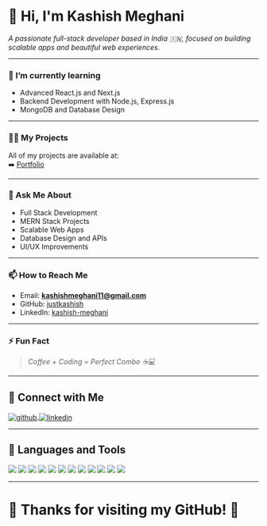 # 👋 Hi, I'm Kashish Meghani
_A passionate full-stack developer based in India 🇮🇳, focused on building scalable apps and beautiful web experiences._

---

### 🌱 I’m currently learning
- Advanced React.js and Next.js
- Backend Development with Node.js, Express.js
- MongoDB and Database Design

---

### 👨‍💻 My Projects
All of my projects are available at:  
➡️ [Portfolio](https://justkashish.github.io/React-Portfolio/)

---

### 💬 Ask Me About
- Full Stack Development
- MERN Stack Projects
- Scalable Web Apps
- Database Design and APIs
- UI/UX Improvements

---

### 📫 How to Reach Me
- Email: **kashishmeghani11@gmail.com**
- GitHub: [justkashish](https://github.com/justkashish)
- LinkedIn: [kashish-meghani](https://www.linkedin.com/in/kashish-meghani-303274230/)

---

### ⚡ Fun Fact
> _Coffee + Coding = Perfect Combo ☕💻_  

---

## 🤝 Connect with Me
<p>
<a href="https://github.com/justkashish" target="blank">
<img align="center" src="https://img.shields.io/badge/GitHub-000?style=for-the-badge&logo=github&logoColor=white" alt="github" />
</a>
<a href="https://www.linkedin.com/in/kashish-meghani-303274230/" target="blank">
<img align="center" src="https://img.shields.io/badge/LinkedIn-0077B5?style=for-the-badge&logo=linkedin&logoColor=white" alt="linkedin" />
</a>
</p>

---

## 🚀 Languages and Tools
<p align="left">
<img src="https://img.shields.io/badge/html5-E34F26?style=for-the-badge&logo=html5&logoColor=white"/>
<img src="https://img.shields.io/badge/css3-1572B6?style=for-the-badge&logo=css3&logoColor=white"/>
<img src="https://img.shields.io/badge/javascript-F7DF1E?style=for-the-badge&logo=javascript&logoColor=black"/>
<img src="https://img.shields.io/badge/react-20232A?style=for-the-badge&logo=react&logoColor=61DAFB"/>
<img src="https://img.shields.io/badge/next.js-000000?style=for-the-badge&logo=next.js&logoColor=white"/>
<img src="https://img.shields.io/badge/node.js-339933?style=for-the-badge&logo=nodedotjs&logoColor=white"/>
<img src="https://img.shields.io/badge/express-000000?style=for-the-badge&logo=express&logoColor=white"/>
<img src="https://img.shields.io/badge/mongodb-47A248?style=for-the-badge&logo=mongodb&logoColor=white"/>
<img src="https://img.shields.io/badge/postman-FF6C37?style=for-the-badge&logo=postman&logoColor=white"/>
<img src="https://img.shields.io/badge/redux-764ABC?style=for-the-badge&logo=redux&logoColor=white"/>
<img src="https://img.shields.io/badge/tailwindcss-06B6D4?style=for-the-badge&logo=tailwindcss&logoColor=white"/>
<img src="https://img.shields.io/badge/figma-F24E1E?style=for-the-badge&logo=figma&logoColor=white"/>
</p>

---

# 🚀 Thanks for visiting my GitHub! 🙌


<!--
**justkashish/justkashish** is a ✨ _special_ ✨ repository because its `README.md` (this file) appears on your GitHub profile.

Here are some ideas to get you started:

- 🔭 I’m currently working on ...
- 🌱 I’m currently learning ...
- 👯 I’m looking to collaborate on ...
- 🤔 I’m looking for help with ...
- 💬 Ask me about ...
- 📫 How to reach me: ...
- 😄 Pronouns: ...
- ⚡ Fun fact: ...
-->
